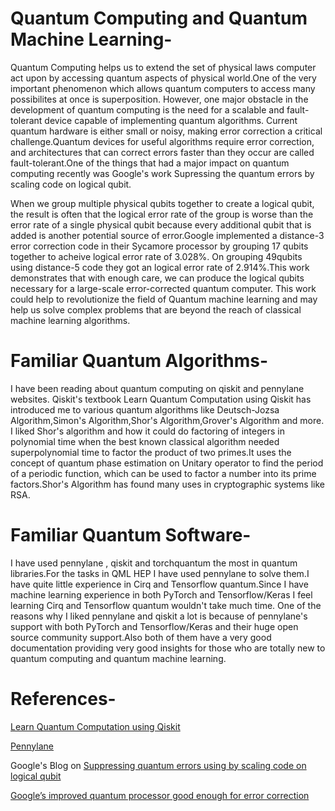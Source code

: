 # Quantum Computing and Quantum Machine Learning-

Quantum Computing helps us to extend the set of physical laws computer act upon by accessing quantum aspects of physical world.One of the very important phenomenon which allows quantum computers to access many possibilites at
once is superposition. However, one major obstacle in the development of quantum computing is the need for a scalable and fault-tolerant device capable of implementing quantum algorithms. Current quantum hardware is either small or noisy, making error correction a critical challenge.Quantum devices for useful algorithms require error correction, and architectures that can correct errors faster than they occur are called fault-tolerant.One of the things that had a major impact on quantum computing recently was Google's work Supressing the quantum errors by scaling code on logical qubit.


When we group multiple physical qubits together to create a logical qubit, the result is often that the logical error rate of the group is worse than the error rate of a single physical qubit because every additional qubit that is added is another potential source of error.Google implemented a distance-3 error correction code in their Sycamore processor by grouping 17 qubits together to acheive logical error rate of 3.028%. On grouping
49qubits using distance-5 code they got an logical error rate of 2.914%.This work demonstrates that with enough care, we can produce the logical qubits necessary for a large-scale error-corrected quantum computer.
This work could help to revolutionize the field of Quantum machine learning and may help us solve complex problems that are beyond the reach of classical machine learning algorithms.

# Familiar Quantum Algorithms-

I have been reading about quantum computing on qiskit and pennylane websites. Qiskit's textbook Learn Quantum Computation using Qiskit has introduced me to various quantum algorithms like Deutsch-Jozsa Algorithm,Simon's Algorithm,Shor's Algorithm,Grover's Algorithm and more.
I liked Shor's algorithm and how it could do factoring of integers in polynomial time when the best known classical algorithm needed superpolynomial time to factor the product of two primes.It uses the concept of quantum phase estimation on Unitary operator to find the period of a periodic function, which can be used to factor a number into its prime factors.Shor's Algorithm has found many uses in cryptographic systems like RSA.

# Familiar Quantum Software-
I have used pennylane , qiskit and torchquantum the most in quantum libraries.For the tasks in QML HEP I have used pennylane to solve them.I have quite little experience in Cirq and Tensorflow quantum.Since I have machine learning experience in both PyTorch and Tensorflow/Keras I feel learning Cirq and Tensorflow quantum wouldn't take much time. One of the reasons why I liked pennylane and qiskit a lot is because of pennylane's support with both PyTorch and Tensorflow/Keras and their huge open source community support.Also both of them have a very good  documentation providing very good insights for those who are totally new to quantum computing and quantum machine learning.

# References-
[Learn Quantum Computation using Qiskit]

[Learn Quantum Computation using Qiskit]:https://qiskit.org/textbook/preface.html

[Pennylane]

[Pennylane]:https://pennylane.ai/

Google's Blog on [Suppressing quantum errors using by scaling code on logical qubit]

[Suppressing quantum errors using by scaling code on logical qubit]: https://r.search.yahoo.com/_ylt=AwrPoa8kgwRkNocD4CC7HAx.;_ylu=Y29sbwNzZzMEcG9zAzIEdnRpZAMEc2VjA3Ny/RV=2/RE=1678046116/RO=10/RU=https%3a%2f%2fai.googleblog.com%2f2021%2f08%2fdemonstrating-fundamentals-of-quantum.html/RK=2/RS=BE7zTRL2R9kxYNaFDw6axQalOcc-

[Google’s improved quantum processor good enough for error correction]

[Google’s improved quantum processor good enough for error correction]: https://arstechnica.com/science/2023/02/google-shows-current-generation-qubits-good-enough-for-error-correction/
